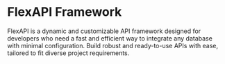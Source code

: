# FlexAPI Framework
FlexAPI is a dynamic and customizable API framework designed for developers who need a fast and efficient way to integrate any database with minimal configuration. Build robust and ready-to-use APIs with ease, tailored to fit diverse project requirements.
